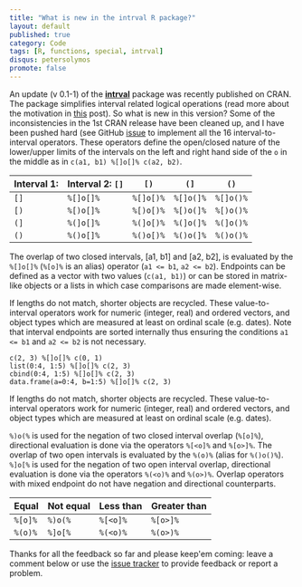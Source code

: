 ```yaml
---
title: "What is new in the intrval R package?"
layout: default
published: true
category: Code
tags: [R, functions, special, intrval]
disqus: petersolymos
promote: false
---
```


An update (v 0.1-1) of the [**intrval**](https://github.com/psolymos/intrval) package was recently published on CRAN. The package simplifies interval related logical operations (read more about the motivation in [this](http://peter.solymos.org/code/2016/12/02/relational-operators-for-intervals-with-the-intrval-r-package.html) post).
So what is new in this version? Some of the inconsistencies in the 1st CRAN release have been cleaned up, and I have been pushed hard (see GitHub [issue](https://github.com/psolymos/intrval/issues/6) to implement all the 16 
interval-to-interval operators.
These operators define the open/closed nature of the lower/upper
limits of the intervals on the left and right hand side of the `o`
in the middle as in `c(a1, b1) %[]o[]% c(a2, b2)`.

Interval 1:  | Interval 2: `[]` |  `[)` |  `(]` |  `()`
-----------------|--------------|--------------|--------------|--------------
`[]` | `%[]o[]%`    | `%[]o[)%`    | `%[]o(]%`    | `%[]o()%`
`[)` | `%[)o[]%`    | `%[)o[)%`    | `%[)o(]%`    | `%[)o()%`
`(]` | `%(]o[]%`    | `%(]o[)%`    | `%(]o(]%`    | `%(]o()%`
`()` | `%()o[]%`    | `%()o[)%`    | `%()o(]%`    | `%()o()%`

The overlap of two closed intervals, [a1, b1] and [a2, b2],
is evaluated by the `%[]o[]%` (`%[o]%` is an alias)
operator (`a1 <= b1`, `a2 <= b2`).
Endpoints can be defined as a vector with two values
(`c(a1, b1)`) or can be stored in matrix-like objects or a lists
in which case comparisons are made element-wise.

If lengths do not match, shorter objects are recycled.
These value-to-interval operators work for numeric (integer, real)
and ordered vectors, and object types which are measured at
least on ordinal scale (e.g. dates).
Note that interval endpoints
are sorted internally thus ensuring the conditions
`a1 <= b1` and `a2 <= b2` is not necessary.

```
c(2, 3) %[]o[]% c(0, 1)
list(0:4, 1:5) %[]o[]% c(2, 3)
cbind(0:4, 1:5) %[]o[]% c(2, 3)
data.frame(a=0:4, b=1:5) %[]o[]% c(2, 3)
```

If lengths do not match, shorter objects are recycled.
These value-to-interval operators work for numeric (integer, real)
and ordered vectors, and object types which are measured at
least on ordinal scale (e.g. dates).

`%)o(%` is used for the negation of two closed interval overlap (`%[o]%`),
directional evaluation is done via the operators
`%[<o]%` and `%[o>]%`.
The overlap of two open intervals
is evaluated by the `%(o)%` (alias for `%()o()%`).
`%]o[%` is used for the negation of two open interval overlap,
directional evaluation is done via the operators
`%(<o)%` and `%(o>)%`.
Overlap operators with mixed endpoint do not have
negation and directional counterparts.

Equal     | Not equal  | Less than  | Greater than
----------|------------|------------|----------------
 `%[o]%`  | `%)o(%`    | `%[<o]%`   | `%[o>]%`
 `%(o)%`  | `%]o[%`    | `%(<o)%`   | `%(o>)%`

Thanks for all the feedback so far and please keep'em coming: 
leave a comment below or use the [issue tracker](https://github.com/psolymos/intrval/issues)
to provide feedback or report a problem.

